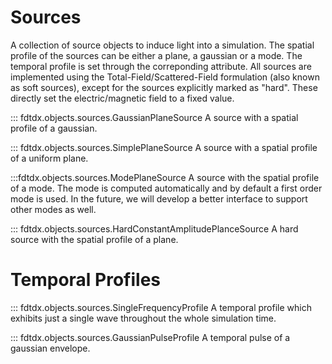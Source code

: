 ##
# Sources
A collection of source objects to induce light into a simulation. The spatial profile of the sources can be either a plane, a gaussian or a mode. The temporal profile is set through the correponding attribute. All sources are implemented using the Total-Field/Scattered-Field formulation (also known as soft sources), except for the sources explicitly marked as "hard". These directly set the electric/magnetic field to a fixed value.

::: fdtdx.objects.sources.GaussianPlaneSource
A source with a spatial profile of a gaussian.

::: fdtdx.objects.sources.SimplePlaneSource
A source with a spatial profile of a uniform plane.

:::fdtdx.objects.sources.ModePlaneSource
A source with the spatial profile of a mode. The mode is computed automatically and by default a first order mode is used. In the future, we will develop a better interface to support other modes as well.

::: fdtdx.objects.sources.HardConstantAmplitudePlanceSource
A hard source with the spatial profile of a plane.

# Temporal Profiles
::: fdtdx.objects.sources.SingleFrequencyProfile
A temporal profile which exhibits just a single wave throughout the whole simulation time.

::: fdtdx.objects.sources.GaussianPulseProfile
A temporal pulse of a gaussian envelope.
